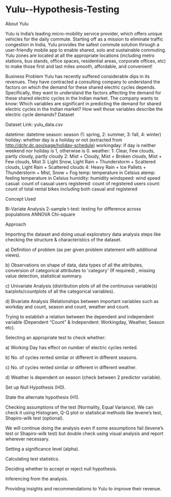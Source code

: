 # Yulu--Hypothesis-Testing
About Yulu

Yulu is India’s leading micro-mobility service provider, which offers unique vehicles for the daily commute. Starting off as a mission to eliminate traffic congestion in India, Yulu provides the safest commute solution through a user-friendly mobile app to enable shared, solo and sustainable commuting. Yulu zones are located at all the appropriate locations (including metro stations, bus stands, office spaces, residential areas, corporate offices, etc) to make those first and last miles smooth, affordable, and convenient!

Business Problem Yulu has recently suffered considerable dips in its revenues. They have contracted a consulting company to understand the factors on which the demand for these shared electric cycles depends. Specifically, they want to understand the factors affecting the demand for these shared electric cycles in the Indian market. The company wants to know: Which variables are significant in predicting the demand for shared electric cycles in the Indian market? How well those variables describe the electric cycle demands? Dataset

Dataset Link: yulu_data.csv

datetime: datetime season: season (1: spring, 2: summer, 3: fall, 4: winter) holiday: whether day is a holiday or not (extracted from http://dchr.dc.gov/page/holiday-schedule) workingday: if day is neither weekend nor holiday is 1, otherwise is 0. weather: 1: Clear, Few clouds, partly cloudy, partly cloudy 2: Mist + Cloudy, Mist + Broken clouds, Mist + Few clouds, Mist 3: Light Snow, Light Rain + Thunderstorm + Scattered clouds, Light Rain + Scattered clouds 4: Heavy Rain + Ice Pallets + Thunderstorm + Mist, Snow + Fog temp: temperature in Celsius atemp: feeling temperature in Celsius humidity: humidity windspeed: wind speed casual: count of casual users registered: count of registered users count: count of total rental bikes including both casual and registered

Concept Used

Bi-Variate Analysis 2-sample t-test: testing for difference across populations ANNOVA Chi-square

Approach

Importing the dataset and doing usual exploratory data analysis steps like checking the structure & characteristics of the dataset.

a) Definition of problem (as per given problem statement with additional views).

b) Observations on shape of data, data types of all the attributes, conversion of categorical attributes to 'category' (If required) , missing value detection, statistical summary.

c) Univariate Analysis (distribution plots of all the continuous variable(s) barplots/countplots of all the categorical variables).

d) Bivariate Analysis (Relationships between important variables such as workday and count, season and count, weather and count.

Trying to establish a relation between the dependent and independent variable (Dependent “Count” & Independent: Workingday, Weather, Season etc).

Selecting an appropriate test to check whether:

a) Working Day has effect on number of electric cycles rented.

b) No. of cycles rented similar or different in different seasons.

c) No. of cycles rented similar or different in different weather.

d) Weather is dependent on season (check between 2 predictor variable).

Set up Null Hypothesis (H0).

State the alternate hypothesis (H1).

Checking assumptions of the test (Normality, Equal Variance). We can check it using Histogram, Q-Q plot or statistical methods like levene’s test, Shapiro-wilk test (optional).

We will continue doing the analysis even if some assumptions fail (levene’s test or Shapiro-wilk test) but double check using visual analysis and report wherever necessary.

Setting a significance level (alpha).

Calculating test statistics.

Deciding whether to accept or reject null hypothesis.

Inferencing from the analysis.

Providing insights and recommendations to Yulu to improve their revenue.

